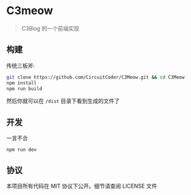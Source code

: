 # C3meow

> C3Blog 的一个前端实现

## 构建
传统三板斧:

```bash
git clone https://github.com/CircuitCoder/C3Meow.git && cd C3Meow
npm install
npm run build
```

然后你就可以在 `/dist` 目录下看到生成的文件了

## 开发
一言不合
```
npm run dev
```

## 协议
本项目所有代码在 MIT 协议下公开。细节请查阅 LICENSE 文件
